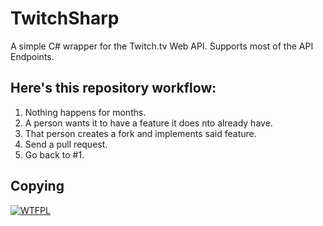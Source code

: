 # TwitchSharp
A simple C# wrapper for the Twitch.tv Web API. Supports most of the API Endpoints.

Here's this repository workflow:
--
1. Nothing happens for months.
1. A person wants it to have a feature it does nto already have.
1. That person creates a fork and implements said feature.
1. Send a pull request.
1. Go back to #1.

Copying
--
[![WTFPL](http://www.wtfpl.net/wp-content/uploads/2012/12/wtfpl-badge-1.png)](http://www.wtfpl.net/about/)
